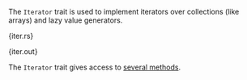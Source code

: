 The `Iterator` trait is used to implement iterators over collections (like
arrays) and lazy value generators.

{iter.rs}

{iter.out}

The `Iterator` trait gives access to
[several methods](http://static.rust-lang.org/doc/master/core/iter/trait.Iterator.html).
